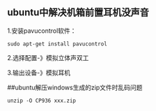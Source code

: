 
## ubuntu中解决机箱前置耳机没声音
1.安装pavucontrol软件：
 ```
 sudo apt-get install pavucontrol
 ```
2.选择配置-》模拟立体声双工

3.输出设备-》模拟耳机
<!--more-->
##ubuntu解压windows生成的zip文件时乱码问题
```
unzip -O CP936 xxx.zip
```
